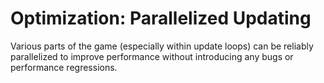 ﻿# Optimization: Parallelized Updating

Various parts of the game (especially within update loops) can be reliably parallelized to improve performance without introducing any bugs or performance regressions.
